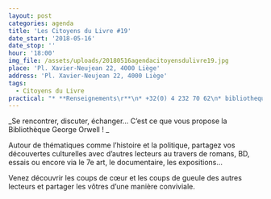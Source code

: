 ```yaml
---
layout: post
categories: agenda
title: 'Les Citoyens du Livre #19'
date_start: '2018-05-16'
date_stop: ''
hour: '18:00'
img_file: /assets/uploads/20180516agendacitoyensdulivre19.jpg
place: 'Pl. Xavier-Neujean 22, 4000 Liège'
address: 'Pl. Xavier-Neujean 22, 4000 Liège'
tags:
  - Citoyens du Livre
practical: "* **Renseignements\r**\n* +32(0) 4 232 70 62\n* bibliotheque@territoires-memoire.be"
---
```

_Se rencontrer, discuter, échanger… C’est ce que vous propose la Bibliothèque George Orwell !_

Autour de thématiques comme l’histoire et la politique, partagez vos découvertes culturelles avec d’autres lecteurs au travers de romans, BD, essais ou encore via le 7e art, le documentaire, les expositions…

Venez découvrir les coups de cœur et les coups de gueule des autres lecteurs et partager les vôtres d’une manière conviviale.
